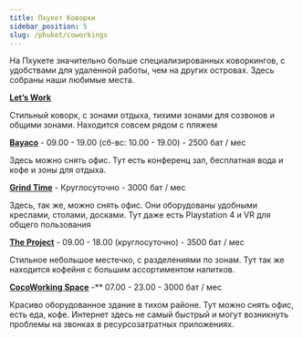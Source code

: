 ```yaml
---
title: Пхукет Коворки
sidebar_position: 5
slug: /phuket/coworkings
---
```


На Пхукете значительно больше специализированных коворкингов, с удобствами для удаленной работы, чем на других островах. Здесь собраны наши любимые места.


[**Let’s Work**](https://goo.gl/maps/ukPzB8nyD8ZJSTiJA)

Стильный коворк, с зонами отдыха, тихими зонами для созвонов и общими зонами. Находится совсем рядом с пляжем


[**Bayaco**](https://g.page/bayaco-coworking-space-phuket?share) - 09.00 - 19.00 (сб-вс: 10.00 - 19.00) - 2500 бат / мес

Здесь можно снять офис. Тут есть конференц зал, бесплатная вода и кофе и зоны для отдыха.


[**Grind Time**](https://goo.gl/maps/PeC4hCauXZKbAGCa9) - Круглосуточно - 3000 бат / мес

Здесь, так же, можно снять офис. Они оборудованы удобными креслами, столами, досками. Тут даже есть Playstation 4 и VR для общего пользования


[**The Project**](https://goo.gl/maps/DqftepFSCrvJPK7e7) - 09.00 - 18.00 (круглосуточно) - 3500 бат / мес

Cтильное небольшое местечко, с разделениями по зонам. Тут так же находится кофейня с большим ассортиментом напитков.


[**CocoWorking Space**](https://goo.gl/maps/vTLxB7oqvZ6KMUCJ8) -** 07.00 - 23.00 - 3000 бат / мес

Красиво оборудованное здание в тихом районе. Тут можно снять офис, есть еда, кофе. Интернет здесь не самый быстрый и могут возникнуть проблемы на звонках в ресурсозатратных приложениях.